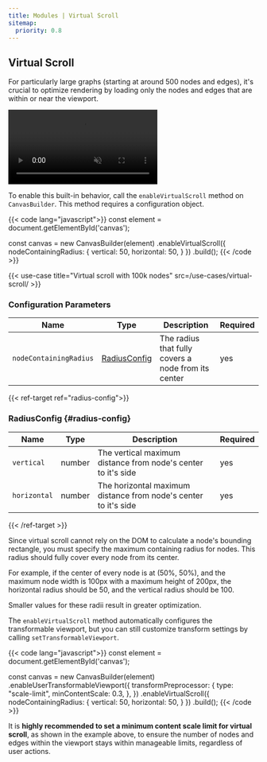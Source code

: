 ```yaml
---
title: Modules | Virtual Scroll
sitemap:
  priority: 0.8
---
```


## Virtual Scroll

For particularly large graphs (starting at around 500 nodes and edges), it's crucial to optimize rendering by loading only the nodes and edges that are within or near the viewport.

<a href="/use-cases/virtual-scroll/" target="_blank" aria-label="Virtual Scroll">
  <div class="video">
    <video autoplay muted loop>
      <source src="/media/virtual-scroll.webm">
    </video>
  </div>
</a>


To enable this built-in behavior, call the `enableVirtualScroll` method on `CanvasBuilder`. This method requires a configuration object.

{{< code lang="javascript">}}
const element = document.getElementById('canvas');

const canvas = new CanvasBuilder(element)
  .enableVirtualScroll({
    nodeContainingRadius: {
      vertical: 50,
      horizontal: 50,
    }
  })
  .build();
{{< /code >}}

{{< use-case title="Virtual scroll with 100k nodes" src=/use-cases/virtual-scroll/ >}}

### Configuration Parameters

| Name                   | Type                           | Description                                         | Required |
|------------------------|--------------------------------|-----------------------------------------------------|----------|
| `nodeContainingRadius` | [RadiusConfig](#radius-config) | The radius that fully covers a node from its center | yes      |

{{< ref-target ref="radius-config">}}

### RadiusConfig {#radius-config}

| Name         | Type   | Description                                                     | Required |
|--------------|--------|-----------------------------------------------------------------|----------|
| `vertical`   | number | The vertical maximum distance from node's center to it's side   | yes      |
| `horizontal` | number | The horizontal maximum distance from node's center to it's side | yes      |

{{< /ref-target >}}

Since virtual scroll cannot rely on the DOM to calculate a node's bounding rectangle, you must specify the maximum containing radius for nodes. This radius should fully cover every node from its center.

For example, if the center of every node is at (50%, 50%), and the maximum node width is 100px with a maximum height of 200px, the horizontal radius should be 50, and the vertical radius should be 100.

Smaller values for these radii result in greater optimization.

The `enableVirtualScroll` method automatically configures the transformable viewport, but you can still customize transform settings by calling `setTransformableViewport`.

{{< code lang="javascript">}}
const element = document.getElementById('canvas');

const canvas = new CanvasBuilder(element)
  .enableUserTransformableViewport({
    transformPreprocessor: {
      type: "scale-limit",
      minContentScale: 0.3,
    },
  })
  .enableVirtualScroll({
    nodeContainingRadius: {
      vertical: 50,
      horizontal: 50,
    }
  })
  .build();
{{< /code >}}

It is **highly recommended to set a minimum content scale limit for virtual scroll**,
as shown in the example above, to ensure the number of nodes and edges within the
viewport stays within manageable limits, regardless of user actions.
